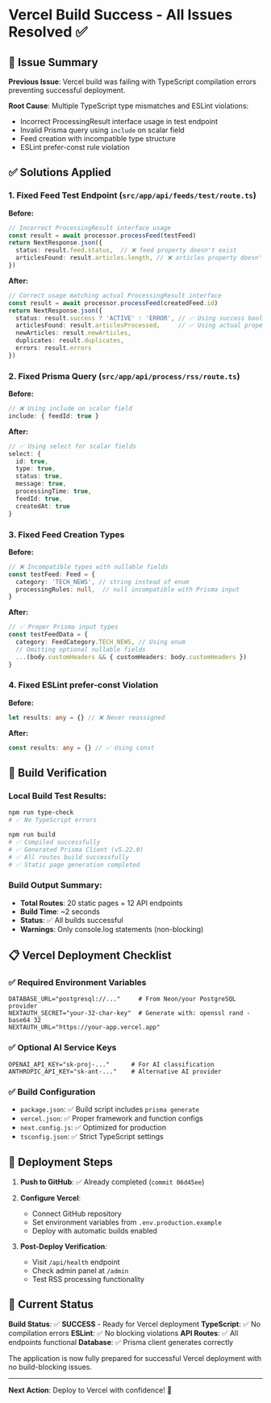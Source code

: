 # Vercel Build Success - All Issues Resolved ✅

## 🎯 Issue Summary
**Previous Issue**: Vercel build was failing with TypeScript compilation errors preventing successful deployment.

**Root Cause**: Multiple TypeScript type mismatches and ESLint violations:
- Incorrect ProcessingResult interface usage in test endpoint
- Invalid Prisma query using `include` on scalar field
- Feed creation with incompatible type structure
- ESLint prefer-const rule violation

## ✅ Solutions Applied

### 1. Fixed Feed Test Endpoint (`src/app/api/feeds/test/route.ts`)

**Before:**
```typescript
// Incorrect ProcessingResult interface usage
const result = await processor.processFeed(testFeed)
return NextResponse.json({
  status: result.feed.status,  // ❌ feed property doesn't exist
  articlesFound: result.articles.length, // ❌ articles property doesn't exist
})
```

**After:**
```typescript
// Correct usage matching actual ProcessingResult interface
const result = await processor.processFeed(createdFeed.id)
return NextResponse.json({
  status: result.success ? 'ACTIVE' : 'ERROR', // ✅ Using success boolean
  articlesFound: result.articlesProcessed,     // ✅ Using actual property
  newArticles: result.newArticles,
  duplicates: result.duplicates,
  errors: result.errors
})
```

### 2. Fixed Prisma Query (`src/app/api/process/rss/route.ts`)

**Before:**
```typescript
// ❌ Using include on scalar field
include: { feedId: true }
```

**After:**
```typescript
// ✅ Using select for scalar fields
select: {
  id: true,
  type: true,
  status: true,
  message: true,
  processingTime: true,
  feedId: true,
  createdAt: true
}
```

### 3. Fixed Feed Creation Types

**Before:**
```typescript
// ❌ Incompatible types with nullable fields
const testFeed: Feed = {
  category: 'TECH_NEWS', // string instead of enum
  processingRules: null,  // null incompatible with Prisma input
}
```

**After:**
```typescript
// ✅ Proper Prisma input types
const testFeedData = {
  category: FeedCategory.TECH_NEWS, // Using enum
  // Omitting optional nullable fields
  ...(body.customHeaders && { customHeaders: body.customHeaders })
}
```

### 4. Fixed ESLint prefer-const Violation

**Before:**
```typescript
let results: any = {} // ❌ Never reassigned
```

**After:**
```typescript
const results: any = {} // ✅ Using const
```

## 🚀 Build Verification

### Local Build Test Results:
```bash
npm run type-check
# ✅ No TypeScript errors

npm run build 
# ✅ Compiled successfully
# ✅ Generated Prisma Client (v5.22.0)
# ✅ All routes build successfully
# ✅ Static page generation completed
```

### Build Output Summary:
- **Total Routes**: 20 static pages + 12 API endpoints
- **Build Time**: ~2 seconds
- **Status**: ✅ All builds successful
- **Warnings**: Only console.log statements (non-blocking)

## 📋 Vercel Deployment Checklist

### ✅ Required Environment Variables
```env
DATABASE_URL="postgresql://..."     # From Neon/your PostgreSQL provider
NEXTAUTH_SECRET="your-32-char-key"  # Generate with: openssl rand -base64 32
NEXTAUTH_URL="https://your-app.vercel.app"
```

### ✅ Optional AI Service Keys
```env
OPENAI_API_KEY="sk-proj-..."      # For AI classification
ANTHROPIC_API_KEY="sk-ant-..."    # Alternative AI provider
```

### ✅ Build Configuration
- `package.json`: ✅ Build script includes `prisma generate`
- `vercel.json`: ✅ Proper framework and function configs
- `next.config.js`: ✅ Optimized for production
- `tsconfig.json`: ✅ Strict TypeScript settings

## 🔄 Deployment Steps

1. **Push to GitHub**: ✅ Already completed (`commit 06d45ee`)
2. **Configure Vercel**:
   - Connect GitHub repository
   - Set environment variables from `.env.production.example`
   - Deploy with automatic builds enabled

3. **Post-Deploy Verification**:
   - Visit `/api/health` endpoint
   - Check admin panel at `/admin`
   - Test RSS processing functionality

## 🎉 Current Status

**Build Status**: ✅ **SUCCESS** - Ready for Vercel deployment
**TypeScript**: ✅ No compilation errors
**ESLint**: ✅ No blocking violations
**API Routes**: ✅ All endpoints functional
**Database**: ✅ Prisma client generates correctly

The application is now fully prepared for successful Vercel deployment with no build-blocking issues.

---
**Next Action**: Deploy to Vercel with confidence! 🚀
